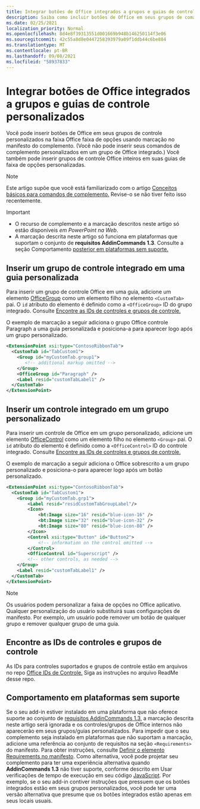 ```yaml
---
title: Integrar botões de Office integrados a grupos e guias de controle personalizados
description: Saiba como incluir botões de Office em seus grupos de comandos personalizados e guias na faixa de Office de opções.
ms.date: 02/25/2021
localization_priority: Normal
ms.openlocfilehash: 8d4e8f39313551d001669b948b146250114f3e06
ms.sourcegitcommit: 42c55a8d8e0447258393979a09f1ddb44c6be884
ms.translationtype: MT
ms.contentlocale: pt-BR
ms.lasthandoff: 09/08/2021
ms.locfileid: "58937833"
---
```

# <a name="integrate-built-in-office-buttons-into-custom-control-groups-and-tabs"></a>Integrar botões de Office integrados a grupos e guias de controle personalizados

Você pode inserir botões de Office em seus grupos de controle personalizados na faixa Office faixa de opções usando marcação no manifesto do complemento. (Você não pode inserir seus comandos de complemento personalizados em um grupo de Office integrado.) Você também pode inserir grupos de controle Office inteiros em suas guias de faixa de opções personalizadas.

> [!NOTE]
> Este artigo supõe que você está familiarizado com o artigo [Conceitos básicos para comandos de complemento.](add-in-commands.md) Revise-o se não tiver feito isso recentemente.

> [!IMPORTANT]
>
> - O recurso de complemento e a marcação descritos neste artigo só estão disponíveis *em PowerPoint na Web*.
> - A marcação descrita neste artigo só funciona em plataformas que suportam o conjunto de **requisitos AddinCommands 1.3**. Consulte a seção Comportamento [posterior em plataformas sem suporte.](#behavior-on-unsupported-platforms)

## <a name="insert-a-built-in-control-group-into-a-custom-tab"></a>Inserir um grupo de controle integrado em uma guia personalizada

Para inserir um grupo de controle Office em uma guia, adicione um elemento [OfficeGroup](../reference/manifest/customtab.md#officegroup) como um elemento filho no elemento `<CustomTab>` pai. O `id` atributo do elemento é definido como a `<OfficeGroup>` ID do grupo integrado. Consulte [Encontre as IDs de controles e grupos de controle.](#find-the-ids-of-controls-and-control-groups)

O exemplo de marcação a seguir adiciona o grupo Office controle Paragraph a uma guia personalizada e posiciona-a para aparecer logo após um grupo personalizado.

```xml
<ExtensionPoint xsi:type="ContosoRibbonTab">
  <CustomTab id="TabCustom1">
    <Group id="myCustomTab.group1">
       <!-- additional markup omitted -->
    </Group>
    <OfficeGroup id="Paragraph" />
    <Label resid="customTabLabel1" />
  </CustomTab>
</ExtensionPoint>
```

## <a name="insert-a-built-in-control-into-a-custom-group"></a>Inserir um controle integrado em um grupo personalizado

Para inserir um controle de Office em um grupo personalizado, adicione um elemento [OfficeControl](../reference/manifest/group.md#officecontrol) como um elemento filho no elemento `<Group>` pai. O `id` atributo do elemento é definido como a `<OfficeControl>` ID do controle integrado. Consulte [Encontre as IDs de controles e grupos de controle.](#find-the-ids-of-controls-and-control-groups)

O exemplo de marcação a seguir adiciona o Office sobrescrito a um grupo personalizado e posiciona-o para aparecer logo após um botão personalizado.

```xml
<ExtensionPoint xsi:type="ContosoRibbonTab">
  <CustomTab id="TabCustom1">
    <Group id="myCustomTab.grp1">
        <Label resid="residCustomTabGroupLabel"/>
        <Icon>
            <bt:Image size="16" resid="blue-icon-16" />
            <bt:Image size="32" resid="blue-icon-32" />
            <bt:Image size="80" resid="blue-icon-80" />
        </Icon>
        <Control xsi:type="Button" id="Button2">
            <!-- information on the control omitted -->
        </Control>
        <OfficeControl id="Superscript" />
        <!-- other controls, as needed -->
    </Group>
    <Label resid="customTabLabel1" />
  </CustomTab>
</ExtensionPoint>
```

> [!NOTE]
> Os usuários podem personalizar a faixa de opções no Office aplicativo. Qualquer personalização do usuário substituirá suas configurações de manifesto. Por exemplo, um usuário pode remover um botão de qualquer grupo e remover qualquer grupo de uma guia.

## <a name="find-the-ids-of-controls-and-control-groups"></a>Encontre as IDs de controles e grupos de controle

As IDs para controles suportados e grupos de controle estão em arquivos no repo [Office IDs de Controle.](https://github.com/OfficeDev/office-control-ids) Siga as instruções no arquivo ReadMe desse repo.

## <a name="behavior-on-unsupported-platforms"></a>Comportamento em plataformas sem suporte

Se o seu add-in estiver instalado em uma plataforma que não oferece suporte ao conjunto de [requisitos AddinCommands 1.3](../reference/requirement-sets/add-in-commands-requirement-sets.md), a marcação descrita neste artigo será ignorada e os controles/grupos de Office internos não aparecerão em seus grupos/guias personalizados. Para impedir que o seu complemento seja instalado em plataformas que não suportam a marcação, adicione uma referência ao conjunto de requisitos na seção `<Requirements>` do manifesto. Para obter instruções, consulte [Definir o elemento Requirements no manifesto](../develop/specify-office-hosts-and-api-requirements.md#set-the-requirements-element-in-the-manifest). Como alternativa, você pode projetar seu complemento para ter uma experiência alternativa quando **AddinCommands 1.3** não tiver suporte, conforme descrito em Usar verificações de tempo de execução em seu código [JavaScript](../develop/specify-office-hosts-and-api-requirements.md#use-runtime-checks-in-your-javascript-code). Por exemplo, se o seu add-in contiver instruções que pressuem que os botões integrados estão em seus grupos personalizados, você pode ter uma versão alternativa que presume que os botões integrados estão apenas em seus locais usuais.
